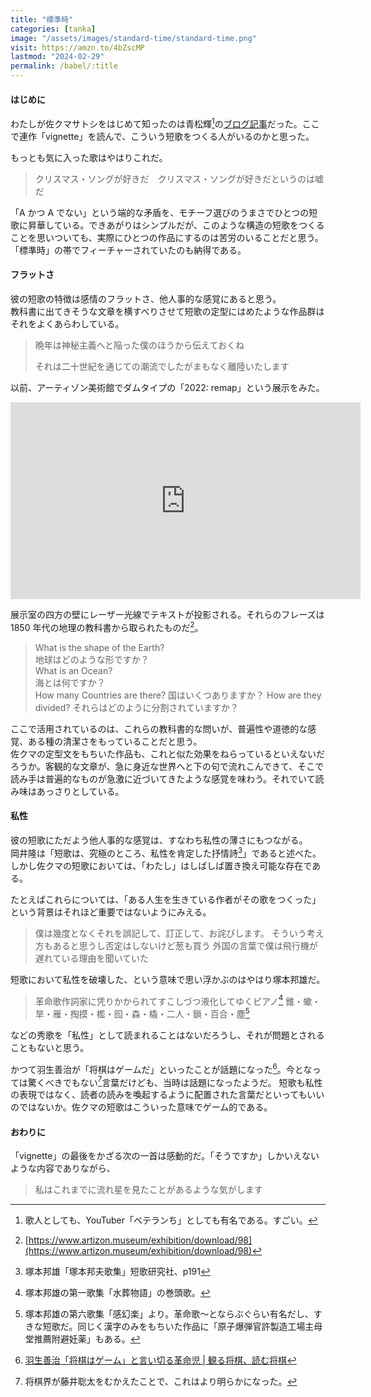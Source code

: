```yaml
---
title: "標準時"
categories: [tanka]
image: "/assets/images/standard-time/standard-time.png"
visit: https://amzn.to/4bZscMP
lastmod: "2024-02-29"
permalink: /babel/:title
---
```


#### はじめに

わたしが佐クマサトシをはじめて知ったのは青松輝[^1]の[ブログ記事](https://vetechu.hatenablog.com/entry/2019/03/04/091308)だった。ここで連作「vignette」を読んで、こういう短歌をつくる人がいるのかと思った。

もっとも気に入った歌はやはりこれだ。

> クリスマス・ソングが好きだ　クリスマス・ソングが好きだというのは嘘だ

「A かつ A でない」という端的な矛盾を、モチーフ選びのうまさでひとつの短歌に昇華している。できあがりはシンプルだが、このような構造の短歌をつくることを思いついても、実際にひとつの作品にするのは苦労のいることだと思う。
「標準時」の帯でフィーチャーされていたのも納得である。

#### フラットさ

彼の短歌の特徴は感情のフラットさ、他人事的な感覚にあると思う。  
教科書に出てきそうな文章を横すべりさせて短歌の定型にはめたような作品群はそれをよくあらわしている。

> 晩年は神秘主義へと陥った僕のほうから伝えておくね
>
> それは二十世紀を通じての潮流でしたがまもなく離陸いたします

以前、アーティゾン美術館でダムタイプの「2022: remap」という展示をみた。

<div class="youtube">
<iframe width="560" height="315" src="https://www.youtube.com/embed/Eaepz9JSak8?si=7ynSIQx5EkC1_oQ_" title="YouTube video player" frameborder="0" allow="accelerometer; autoplay; clipboard-write; encrypted-media; gyroscope; picture-in-picture; web-share" allowfullscreen></iframe>
</div>

展示室の四方の壁にレーザー光線でテキストが投影される。それらのフレーズは 1850 年代の地理の教科書から取られたものだ[^2]。

> What is the shape of the Earth?  
> 地球はどのような形ですか？  
> What is an Ocean?  
> 海とは何ですか？  
> How many Countries are there?
> 国はいくつありますか？
> How are they divided?
> それらはどのように分割されていますか？

ここで活用されているのは、これらの教科書的な問いが、普遍性や道徳的な感覚、ある種の清潔さをもっていることだと思う。  
佐クマの定型文をもちいた作品も、これと似た効果をねらっているといえないだろうか。客観的な文章が、急に身近な世界へと下の句で流れこんできて、そこで読み手は普遍的なものが急激に近づいてきたような感覚を味わう。それでいて読み味はあっさりとしている。

#### 私性

彼の短歌にただよう他人事的な感覚は、すなわち私性の薄さにもつながる。  
岡井隆は「短歌は、究極のところ、私性を肯定した抒情詩[^3]」であると述べた。しかし佐クマの短歌においては、「わたし」はしばしば置き換え可能な存在である。

たとえばこれらについては、「ある人生を生きている作者がその歌をつくった」という背景はそれほど重要ではないようにみえる。

> 僕は幾度となくそれを誤記して、訂正して、お詫びします。
> そういう考え方もあると思うし否定はしないけど葱も買う
> 外国の言葉で僕は飛行機が遅れている理由を聞いていた

短歌において私性を破壊した、という意味で思い浮かぶのはやはり塚本邦雄だ。

> 革命歌作詞家に凭りかかられてすこしづつ液化してゆくピアノ[^7]
> 錐・蠍・旱・雁・掏摸・檻・囮・森・橇・二人・鎖・百合・塵[^5]

などの秀歌を「私性」として読まれることはないだろうし、それが問題とされることもないと思う。

かつて羽生善治が「将棋はゲームだ」といったことが話題になった[^4]。今となっては驚くべきでもない[^6]言葉だけども、当時は話題になったようだ。
短歌も私性の表現ではなく、読者の読みを喚起するように配置された言葉だといってもいいのではないか。佐クマの短歌はこういった意味でゲーム的である。

#### おわりに

「vignette」の最後をかざる次の一首は感動的だ。「そうですか」しかいえないような内容でありながら、

> 私はこれまでに流れ星を見たことがあるような気がします

[^1]: 歌人としても、YouTuber「ベテランち」としても有名である。すごい。
[^2]: [https://www.artizon.museum/exhibition/download/98](https://www.artizon.museum/exhibition/download/98)
[^3]: 塚本邦雄「塚本邦夫歌集」短歌研究社、p191
[^4]: [羽生善治「将棋はゲーム」と言い切る革命児 \| 観る将棋、読む将棋](https://bunshun.jp/articles/-/11097)
[^5]: 塚本邦雄の第六歌集「感幻楽」より。革命歌〜とならぶぐらい有名だし、すきな短歌だ。同じく漢字のみをもちいた作品に「原子爆弾官許製造工場主母堂推薦附避妊薬」もある。
[^6]: 将棋界が藤井聡太をむかえたことで、これはより明らかになった。
[^7]: 塚本邦雄の第一歌集「水葬物語」の巻頭歌。
